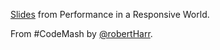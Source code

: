 [Slides](https://speakerdeck.com/robharr/performance-in-a-responsive-world-codemash-2014) from Performance in a Responsive World.


From #CodeMash by [@robertHarr](https://twitter.com/robertHarr).

 
